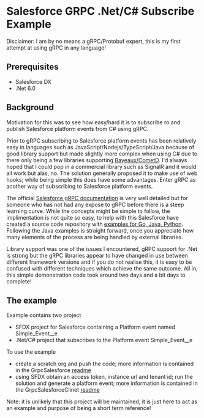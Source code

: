 # Salesforce GRPC .Net/C# Subscribe Example

Disclaimer: I am by no means a gRPC/Protobuf expert, this is my first attempt at using gRPC in any language!

## Prerequisites

- Salesforce DX  
- .Net 6.0

## Background

Motivation for this was to see how easy/hard it is to subscribe ro and publish Salesforce platform events from C# using gRPC.

Prior to gRPC subscribing to Salesforce platform events has been relatively easy in languages such as JavaScript/Nodejs/TypeScript/Java because of good library support but made slightly more complex when using C# due to there only being a few libraries supporting [Bayeaux/CometD](https://developer.salesforce.com/docs/atlas.en-us.api_streaming.meta/api_streaming/BayeauxProtocolAndCometD.htm). I'd always hoped that I could pop in a commercial library such as SignalR and it would all work but alas, no. The solution generally proposed it to make use of web hooks; while being simple this does have some advantages. Enter gRPC as another way of subscribing to Salesforce platform events.

The official [Salesforce gRPC documentation](https://developer.salesforce.com/docs/platform/pub-sub-api/guide/grpc-api.html) is very well detailed but for someone who has not had any expose to gRPC before there is a steep learning curve. While the concepts might be simple to follow, the implimentation is not quite so easy, to help with this Salesforce have created a source code repository with [examples for Go, Java, Python](https://github.com/developerforce/pub-sub-api). Following the Java examples is straight forward, once you appreciate how many elements of the process are being handled by external libraries. 

Library support was one of the issues I encountered, gRPC support for .Net is strong but the gRPC libraries appear to have changed in use between different framework versions and if you do not realise this, it is easy to be confused with different techniques which achieve the same outcome. All in, this simple demonstration code took around two days and a bit days to complete!

## The example
Example contains two project
- SFDX project for Salesforce containing a Platform event named Simple_Event__e
- .Net/C# project that subscribes to the Platform event Simple_Event__e

To use the example
- create a scratch org and push the code; more information is contained in the GrpcSalesforce [readme](./GrpcSalesforce/Readme.md)
- using SFDX obtain an access token, instance url and tenant id; run the solution and generate a platform event; more information is contained in the GrpcSalesforceClinet [readme](./GrpcSalesforceClient/Readme.md)

Note: it is unlikely that this project will be maintained, it is just here to act as an example and purpose of being a short term reference!
